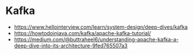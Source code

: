 # Kafka

- <https://www.hellointerview.com/learn/system-design/deep-dives/kafka>
- <https://howtodoinjava.com/kafka/apache-kafka-tutorial/>
- <https://medium.com/@buttraheel6/understanding-apache-kafka-a-deep-dive-into-its-architecture-9fed765507a3>
